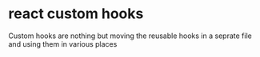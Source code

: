 # react custom hooks 

Custom hooks are nothing but moving the reusable hooks in a seprate file and using them in various places